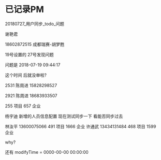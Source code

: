 

# 已记录PM


20180727_用户同步_todo_问题

谢艳君

18602872515 成都瑞赛-胡梦甦

19号设置的 27号发现问题

问题是
2018-07-19
09:44:17

这个时间 后就没单啦?


2531
陈周进
15828298527

2921
陈周进
18683933507

255 项目 657 企业



杨宇迪
新增的人员信息配置 现在测试同步一下 看能否同步过去 

林汝平 13600075066 491 项目 1666 企业
许通武 13434131484 468 项目 1599 企业



why?

还有 modifyTime = 0000-00-00 00:00:00


